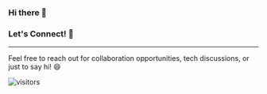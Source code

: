 ### Hi there 👋


### Let's Connect! 🤝
<hr />
Feel free to reach out for collaboration opportunities, tech discussions, or just to say hi! 😄

<!-- ![picture](https://raw.githubusercontent.com/saadeghi/saadeghi/master/dino.gif)
<br />
<br />
-->

 ![visitors](https://visitor-badge.laobi.icu/badge?page_id=ApurvShh007.ApurvShah007)


